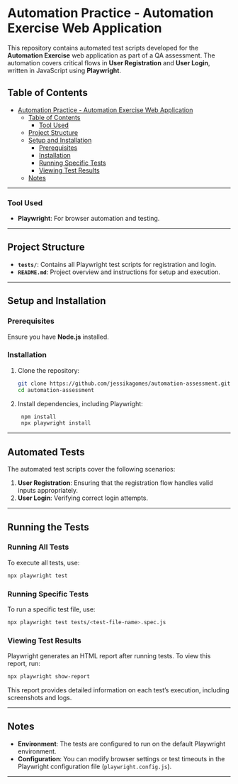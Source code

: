 # Automation Practice - Automation Exercise Web Application

This repository contains automated test scripts developed for the **Automation Exercise** web application as part of a QA assessment. The automation covers critical flows in **User Registration** and **User Login**, written in JavaScript using **Playwright**.

## Table of Contents
- [Automation Practice - Automation Exercise Web Application](#automation-practice---automation-exercise-web-application)
  - [Table of Contents](#table-of-contents)
    - [Tool Used](#tool-used)
  - [Project Structure](#project-structure)
  - [Setup and Installation](#setup-and-installation)
    - [Prerequisites](#prerequisites)
    - [Installation](#installation)
    - [Running Specific Tests](#running-specific-tests)
    - [Viewing Test Results](#viewing-test-results)
  - [Notes](#notes)

---

### Tool Used

- **Playwright**: For browser automation and testing.

---

## Project Structure

- **`tests/`**: Contains all Playwright test scripts for registration and login.
- **`README.md`**: Project overview and instructions for setup and execution.

---

## Setup and Installation

### Prerequisites

Ensure you have **Node.js** installed.

### Installation

1. Clone the repository:
   ```bash
   git clone https://github.com/jessikagomes/automation-assessment.git
   cd automation-assessment
1. Install dependencies, including Playwright:
   ```bash
    npm install
    npx playwright install
---

## Automated Tests

The automated test scripts cover the following scenarios:
1. **User Registration**: Ensuring that the registration flow handles valid inputs appropriately.
2. **User Login**: Verifying correct login attempts.
---

## Running the Tests

### Running All Tests

To execute all tests, use:
```bash
npx playwright test
```

### Running Specific Tests

To run a specific test file, use:
```bash
npx playwright test tests/<test-file-name>.spec.js
```

### Viewing Test Results

Playwright generates an HTML report after running tests. To view this report, run:
```bash
npx playwright show-report
```

This report provides detailed information on each test’s execution, including screenshots and logs.

---

## Notes

- **Environment**: The tests are configured to run on the default Playwright environment.
- **Configuration**: You can modify browser settings or test timeouts in the Playwright configuration file (`playwright.config.js`).

---

